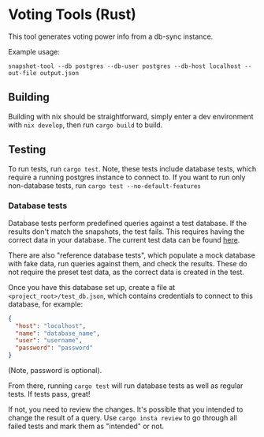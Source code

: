 # Voting Tools (Rust)

This tool generates voting power info from a db-sync instance.

Example usage:
```
snapshot-tool --db postgres --db-user postgres --db-host localhost --out-file output.json
```

## Building

Building with nix should be straightforward, simply enter a dev environment with `nix develop`, then run `cargo build` to build.

## Testing

To run tests, run `cargo test`. Note, these tests include database tests, which require a running postgres instance to connect to. If you want to run only non-database tests, run `cargo test --no-default-features`

### Database tests

Database tests perform predefined queries against a test database. If the results don't match the snapshots, the test fails. This requires having the correct data in your database. The current test data can be found [here](https://updates-cardano-testnet.s3.amazonaws.com/cardano-db-sync/index.html#13/).

There are also "reference database tests", which populate a mock database with fake data, run queries against them, and check the results. These do not require the preset test data, as the correct data is created in the test.

Once you have this database set up, create a file at `<project_root>/test_db.json`, which contains credentials to connect to this database, for example:
```json
{
  "host": "localhost",
  "name": "database_name",
  "user": "username",
  "password": "password"
}
```
(Note, password is optional).

From there, running `cargo test` will run database tests as well as regular tests. If tests pass, great!

If not, you need to review the changes. It's possible that you intended to change the result of a query. Use `cargo insta review` to go through all failed tests and mark them as "intended" or not.
